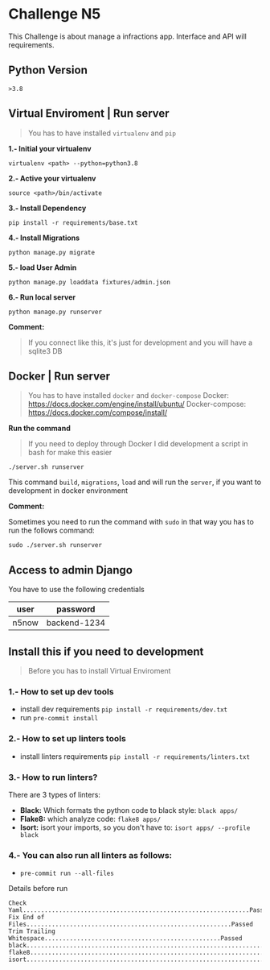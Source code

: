 # Challenge N5
This Challenge is about manage a infractions app. Interface and API will requirements.

## Python Version
`>3.8`


## Virtual Enviroment | Run server
> You has to have installed  `virtualenv` and `pip`

**1.- Initial your virtualenv**

`virtualenv <path> --python=python3.8`

**2.- Active your virtualenv**

`source <path>/bin/activate`

**3.- Install Dependency**

`pip install -r requirements/base.txt`


**4.- Install Migrations**

`python manage.py migrate`


**5.- load User Admin**

`python manage.py loaddata fixtures/admin.json`


**6.- Run local server**

`python manage.py runserver`

**Comment:**

> If you connect like this, it's just for development and you will have a sqlite3 DB


## Docker | Run server
> You has to have installed  `docker` and `docker-compose`
> Docker: https://docs.docker.com/engine/install/ubuntu/
> Docker-compose: https://docs.docker.com/compose/install/

**Run the command**

>If you need to deploy through Docker I did development a script in bash for make this easier


`./server.sh runserver`

This command `build`, `migrations`, `load` and will run the `server`, if you want to development
in docker environment

**Comment:**

Sometimes you need to run the command with `sudo` in that way you has to run the follows command:

`sudo ./server.sh runserver`


## Access to admin Django

You have to use the following credentials

| user        | password      |
| ------------| --------------|
| n5now       | backend-1234  |


## Install this if you need to development
> Before you has to install Virtual Enviroment

### 1.- How to set up dev tools
* install dev requirements  `pip install -r requirements/dev.txt`
* run  `pre-commit install`

### 2.- How to set up linters tools
* install linters requirements  `pip install -r requirements/linters.txt`

### 3.- How to run linters?
There are 3 types of linters:
* **Black:** Which formats the python code to black style: `black apps/`
* **Flake8:** which analyze code: `flake8 apps/`
* **Isort:** isort your imports, so you don't have to: `isort apps/ --profile black`

### 4.- You can also run all linters as follows:

* `pre-commit run --all-files`

Details before run
```
Check Yaml...............................................................Passed
Fix End of Files.........................................................Passed
Trim Trailing Whitespace.................................................Passed
black....................................................................Passed
flake8...................................................................Passed
isort....................................................................Passed
```
